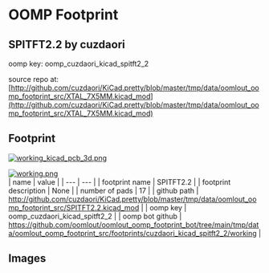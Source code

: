 # OOMP Footprint  
## SPITFT2.2  by cuzdaori  
  
oomp key: oomp_cuzdaori_kicad_spitft2_2  
  
source repo at: [http://github.com/cuzdaori/KiCad.pretty/blob/master/tmp/data/oomlout_oomp_footprint_src/XTAL_7X5MM.kicad_mod](http://github.com/cuzdaori/KiCad.pretty/blob/master/tmp/data/oomlout_oomp_footprint_src/XTAL_7X5MM.kicad_mod)  
## Footprint  
  
[![working_kicad_pcb_3d.png](working_kicad_pcb_3d_600.png)](working_kicad_pcb_3d.png)  
  
[![working.png](working_600.png)](working.png)  
| name | value | 
| --- | --- | 
| footprint name | SPITFT2.2 | 
| footprint description | None | 
| number of pads | 17 | 
| github path | http://github.com/cuzdaori/KiCad.pretty/blob/master/tmp/data/oomlout_oomp_footprint_src/SPITFT2.2.kicad_mod | 
| oomp key | oomp_cuzdaori_kicad_spitft2_2 | 
| oomp bot github | https://github.com/oomlout/oomlout_oomp_footprint_bot/tree/main/tmp/data/oomlout_oomp_footprint_src/footprints/cuzdaori_kicad_spitft2_2/working | 
## Images  

